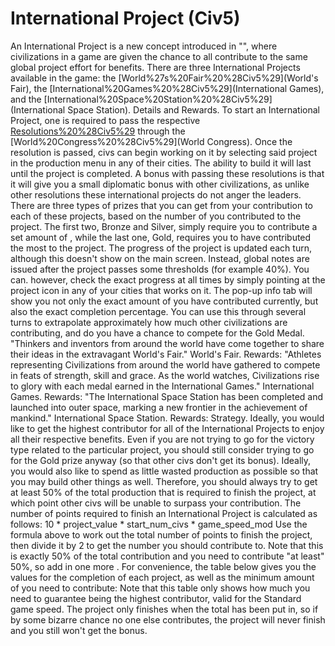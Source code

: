 # International Project (Civ5)

An International Project is a new concept introduced in "", where civilizations in a game are given the chance to all contribute to the same global project effort for benefits. There are three International Projects available in the game: the [World%27s%20Fair%20%28Civ5%29](World's Fair), the [International%20Games%20%28Civ5%29](International Games), and the [International%20Space%20Station%20%28Civ5%29](International Space Station).
Details and Rewards.
To start an International Project, one is required to pass the respective [Resolutions%20%28Civ5%29](resolution) through the [World%20Congress%20%28Civ5%29](World Congress). Once the resolution is passed, civs can begin working on it by selecting said project in the production menu in any of their cities. The ability to build it will last until the project is completed. A bonus with passing these resolutions is that it will give you a small diplomatic bonus with other civilizations, as unlike other resolutions these international projects do not anger the leaders.
There are three types of prizes that you can get from your contribution to each of these projects, based on the number of you contributed to the project. The first two, Bronze and Silver, simply require you to contribute a set amount of , while the last one, Gold, requires you to have contributed the most to the project.
The progress of the project is updated each turn, although this doesn't show on the main screen. Instead, global notes are issued after the project passes some thresholds (for example 40%). You can. however, check the exact progress at all times by simply pointing at the project icon in any of your cities that works on it. The pop-up info tab will show you not only the exact amount of you have contributed currently, but also the exact completion percentage. You can use this through several turns to extrapolate approximately how much other civilizations are contributing, and do you have a chance to compete for the Gold Medal. 
"Thinkers and inventors from around the world have come together to share their ideas in the extravagant World's Fair."
World's Fair.
Rewards:
"Athletes representing Civilizations from around the world have gathered to compete in feats of strength, skill and grace. As the world watches, Civilizations rise to glory with each medal earned in the International Games."
International Games.
Rewards:
"The International Space Station has been completed and launched into outer space, marking a new frontier in the achievement of mankind."
International Space Station.
Rewards:
Strategy.
Ideally, you would like to get the highest contributor for all of the International Projects to enjoy all their respective benefits. Even if you are not trying to go for the victory type related to the particular project, you should still consider trying to go for the Gold prize anyway (so that other civs don't get its bonus). Ideally, you would also like to spend as little wasted production as possible so that you may build other things as well. Therefore, you should always try to get at least 50% of the total production that is required to finish the project, at which point other civs will be unable to surpass your contribution.
The number of points required to finish an International Project is calculated as follows:
 10 * project_value * start_num_civs * game_speed_mod
Use the formula above to work out the total number of points to finish the project, then divide it by 2 to get the number you should contribute to. Note that this is exactly 50% of the total contribution and you need to contribute "at least" 50%, so add in one more .
For convenience, the table below gives you the values for the completion of each project, as well as the minimum amount of you need to contribute:
Note that this table only shows how much you need to guarantee being the highest contributor, valid for the Standard game speed. The project only finishes when the total has been put in, so if by some bizarre chance no one else contributes, the project will never finish and you still won't get the bonus.